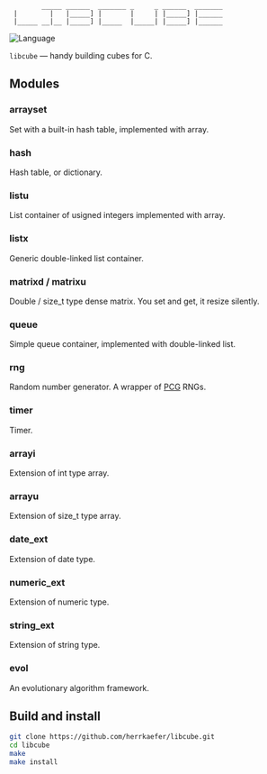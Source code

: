             _____ ______  _______ _     _ ______  _______
     |        |   |_____] |       |     | |_____] |______
     |_____ __|__ |_____] |_____  |_____| |_____] |______

![Language](https://img.shields.io/badge/language-C-lightgrey.svg?style=flat)

``libcube`` — handy building cubes for C.

## Modules

### arrayset

Set with a built-in hash table, implemented with array.

### hash

Hash table, or dictionary.

### listu

List container of usigned integers implemented with array.

### listx

Generic double-linked list container.

### matrixd / matrixu

Double / size_t type dense matrix. You set and get, it resize silently.

### queue

Simple queue container, implemented with double-linked list.

### rng

Random number generator. A wrapper of [PCG](http://www.pcg-random.org/) RNGs.

### timer

Timer.

### arrayi

Extension of int type array.

### arrayu

Extension of size_t type array.

### date_ext

Extension of date type.

### numeric_ext

Extension of numeric type.

### string_ext

Extension of string type.

### evol

An evolutionary algorithm framework.

## Build and install

```sh
git clone https://github.com/herrkaefer/libcube.git
cd libcube
make
make install
```
